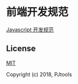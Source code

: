 # 前端开发规范

[Javascript 开发规范](https://github.com/PJtools/web-norm/blob/master/javascript.md)

## License
[MIT](http://opensource.org/licenses/MIT)

Copyright (c) 2018, PJtools
